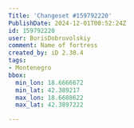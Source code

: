 ```yaml
---
Title: 'Changeset #159792220'
PublishDate: 2024-12-01T00:52:24Z
id: 159792220
user: BorisDobrovolskiy
comment: Name of fortress
created_by: iD 2.30.4
tags:
- Montenegro
bbox:
  min_lon: 18.6666672
  min_lat: 42.389217
  max_lon: 18.6688622
  max_lat: 42.3897222

---
```

